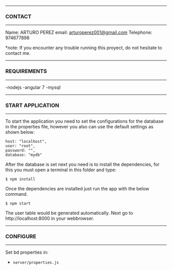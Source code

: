 
--------------
### CONTACT
--------------
Name:  ARTURO PEREZ
email: arturoperez001@gmail.com
Telephone: 974677898

*note: If you encounter any trouble running this proyect, do not hesitate to contact me.

--------------
### REQUIREMENTS
--------------

-nodejs
-angular 7
-mysql

--------------
### START APPLICATION
--------------

To start the application you need to set the configurations for the database in the properties file, however you also can use
the default settings as shown below:

    host: "localhost",
    user: "root",
    password: "",
    database: "mydb"  

After the database is set next you need is to install the dependencies, for this you must open a terminal in this folder and type:

``` 
$ npm install

``` 

Once the dependencies are installed just run the app with the below command.
```
$ npm start

```

The user table would be generated automatically. Next go to http://localhost:8000 in your webbrowser.

--------------
### CONFIGURE
--------------

Set bd properties in:
* `server/properties.js`



